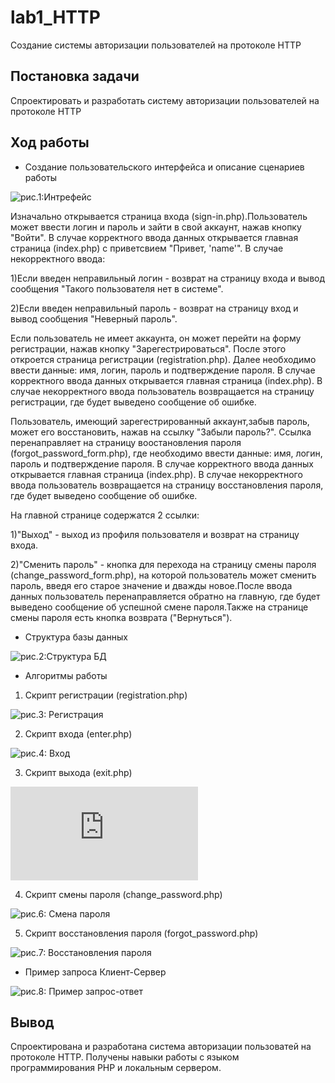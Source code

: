 # lab1_HTTP
Создание системы авторизации пользователей на протоколе HTTP
## Постановка задачи 
Спроектировать и разработать систему авторизации пользователей на протоколе HTTP
## Ход работы 
 - Создание пользовательского интерфейса и описание сценариев работы
 
 ![рис.1:Интрефейс](https://github.com/prelinory/lab_1/blob/main/interface.png)

Изначально открывается страница входа (sign-in.php).Пользователь может ввести логин и пароль и зайти в свой аккаунт, нажав кнопку "Войти". В случае корректного ввода данных открывается главная страница (index.php) с приветсвием "Привет, 'name'".
 В случае некорректного ввода: 
 
 1)Если введен неправильный логин - возврат на страницу входа и вывод сообщения "Такого пользователя нет в системе".
 
 2)Если введен неправильный пароль - возврат на страницу вход и вывод сообщения "Неверный пароль".
 
 Если пользователь не имеет аккаунта, он может перейти на форму регистрации, нажав кнопку "Зарегестрироваться". После этого откроется страница регистрации (registration.php). Далее необходимо ввести данные: имя, логин, пароль и подтверждение пароля. В случае корректного ввода данных открывается главная страница (index.php). В случае некорректного ввода пользователь возвращается на страницу регистрации, где будет выведено сообщение об ошибке.

Пользователь, имеющий зарегестрированный аккаунт,забыв пароль, может его восстановить, нажав на ссылку "Забыли пароль?". Ссылка перенаправляет на страницу воостановления пароля (forgot_password_form.php), где необходимо ввести данные: имя, логин, пароль и подтверждение пароля.  В случае корректного ввода данных открывается главная страница (index.php). В случае некорректного ввода пользователь возвращается на страницу восстановления пароля, где будет выведено сообщение об ошибке.

На главной странице содержатся 2 ссылки:

1)"Выход" - выход из профиля пользователя и возврат на страницу входа. 

2)"Сменить пароль" - кнопка для перехода на страницу смены пароля (change_password_form.php), на которой пользователь может сменить пароль, введя его старое значение и дважды новое.После ввода данных пользователь перенаправляется обратно на главную, где будет выведено сообщение об успешной смене пароля.Также на странице смены пароля есть кнопка возврата ("Вернуться").  

- Структура базы данных

![рис.2:Структура БД](https://github.com/prelinory/lab_1/blob/main/structureBD.png)

- Алгоритмы работы 

1) Скрипт регистрации (registration.php)

![рис.3: Регистрация](https://github.com/prelinory/lab_1/blob/main/registration.png)

2) Скрипт входа (enter.php)

![рис.4: Вход](https://github.com/prelinory/lab_1/blob/main/enter.png)

3) Скрипт выхода (exit.php)

![рис.5: Выход](https://github.com/prelinory/lab_1/blob/main/enter.php)

4) Скрипт смены пароля (change_password.php)

![рис.6: Смена пароля](https://github.com/prelinory/lab_1/blob/main/change_password.png)

5) Скрипт восстановления пароля (forgot_password.php)

![рис.7: Восстановления пароля](https://github.com/prelinory/lab_1/blob/main/forgot_pass.png)

- Пример запроса Клиент-Сервер

![рис.8: Пример запрос-ответ](https://github.com/prelinory/lab_1/blob/main/Client-Server.png)

## Вывод

Спроектирована и разработана система авторизации пользоватей на протоколе HTTP. Получены навыки работы с языком программирования PHP и локальным сервером.
